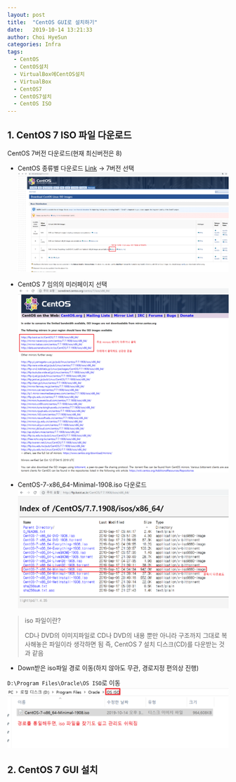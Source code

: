 ```yaml
---
layout: post
title:  "CentOS GUI로 설치하기"
date:   2019-10-14 13:21:33
author: Choi HyeSun
categories: Infra
tags:
  - CentOS
  - CentOS설치
  - VirtualBox에CentOS설치
  - VirtualBox
  - CentOS7
  - CentOS7설치
  - CentOS ISO
---
```


## 1. CentOS 7 ISO 파일 다운로드
CentOS 7버전 다운로드(현재 최신버전은 8)
  - CentOS 종류별 다운로드 [Link](https://wiki.centos.org/Download) → 7버전 선택
  ![image](/img/2019-10-14/CentOS-Install-GUI-001-downloads1.png)
  
  - CentOS 7 임의의 미러페이지 선택
  ![image](/img/2019-10-14/CentOS-Install-GUI-002-downloads2.png)
  
  - CentOS-7-x86_64-Minimal-1908.iso 다운로드
  ![image](/img/2019-10-14/CentOS-Install-GUI-003-downloads3.png)
  
  > iso 파일이란?
  >
  > CD나 DVD의 이미지파일로 CD나 DVD의 내용 뿐만 아니라 구조까지 그대로 복사해놓은 파일이라 생각하면 됨
  > 즉, CentOS 7 설치 디스크(CD)를 다운받는 것과 같음
  
  - Down받은 iso파일 경로 이동(하지 않아도 무관, 경로지정 편의상 진행)
  
  `D:\Program Files\Oracle\OS ISO`로 이동
  ![image](/img/2019-10-14/CentOS-Install-GUI-004-downloads4.png)

## 2. CentOS 7 GUI 설치
